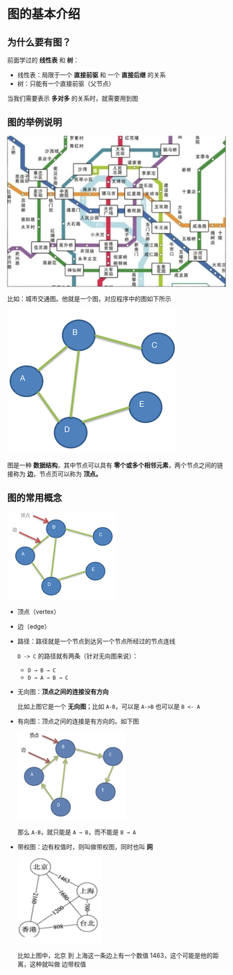 # 图的基本介绍

## 为什么要有图？

前面学过的 **线性表** 和 **树**：

- 线性表：局限于一个 **直接前驱** 和 一个 **直接后继** 的关系
- 树：只能有一个直接前驱（父节点）

当我们需要表示 **多对多** 的关系时，就需要用到图

## 图的举例说明

![image-20210101151015156](./assets/image-20210101151015156.png)

比如：城市交通图。他就是一个图，对应程序中的图如下所示

![image-20210101151050990](./assets/image-20210101151050990.png)

图是一种 **数据结构**，其中节点可以具有 **零个或多个相邻元素**，两个节点之间的链接称为 **边**，节点页可以称为 **顶点。**

## 图的常用概念

![image-20210101151445645](./assets/image-20210101151445645.png)

- 顶点（vertex）

- 边（edge）

- 路径：路径就是一个节点到达另一个节点所经过的节点连线

  `D -> C` 的路径就有两条（针对无向图来说）：

  - `D → B → C`
  - `D → A → B → C`

- 无向图：**顶点之间的连接没有方向**

  比如上图它是一个 **无向图**；比如 `A-B`，可以是 `A->B` 也可以是 `B <- A`
  
- 有向图：顶点之间的连接是有方向的。如下图

  ![image-20210101152033487](assets/image-20210101152033487.png)

  那么 `A-B`，就只能是 `A → B`，而不能是 `B → A`

- 带权图：边有权值时，则叫做带权图，同时也叫 **网**

  ![image-20210101152209177](./assets/image-20210101152209177.png)

  比如上图中，北京 到 上海这一条边上有一个数值 1463，这个可能是他的距离，这种就叫做  边带权值

